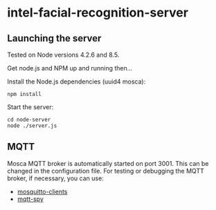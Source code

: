 # intel-facial-recognition-server

## Launching the server
Tested on Node versions 4.2.6 and 8.5.

Get node.js and NPM up and running then...

Install the Node.js dependencies (uuid4 mosca):
~~~~
npm install
~~~~

Start the server:
~~~~
cd node-server
node ./server.js
~~~~

## MQTT
Mosca MQTT broker is automatically started on port 3001.  This can be changed in the configuration file.
For testing or debugging the MQTT broker, if necessary, you can use:
 * [mosquitto-clients](https://mosquitto.org/download/)
 * [mqtt-spy](http://kamilfb.github.io/mqtt-spy/)

